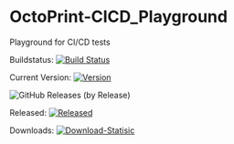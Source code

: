 # OctoPrint-CICD_Playground
Playground for CI/CD tests


Buildstatus: [![Build Status](https://travis-ci.org/OllisGit/OctoPrint-CICD_Playground.svg?branch=master)](https://travis-ci.org/OllisGit/OctoPrint-CICD_Playground)


Current Version: [![Version](https://img.shields.io/badge/dynamic/json.svg?color=brightgreen&label=version&url=https://api.github.com/repos/OllisGit/OctoPrint-CICD_Playground/releases&query=$[0].name)]()

![GitHub Releases (by Release)](https://img.shields.io/github/downloads/OllisGit/OctoPrint-CICD_Playground/latest/total.svg)



Released: [![Released](https://img.shields.io/badge/dynamic/json.svg?color=brightgreen&label=released&url=https://api.github.com/repos/OllisGit/OctoPrint-CICD_Playground/releases&query=$[0].published_at)]()


Downloads: [![Download-Statisic](https://img.shields.io/badge/dynamic/json.svg?color=brightgreen&label=downloads&query=%24%5B0%5D.assets%5B0%5D.download_count&suffix=%20%5Bsince%20released%5D&url=https%3A%2F%2Fapi.github.com%2Frepos%2FOllisGit%2FOctoPrint-CICD_Playground%2Freleases)]()

